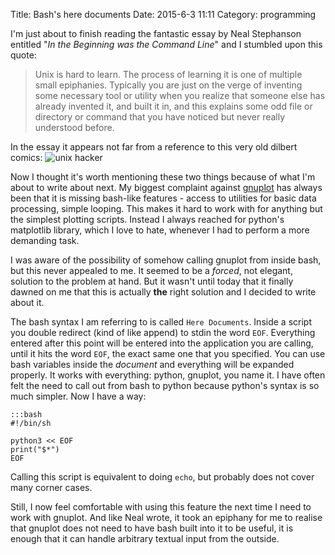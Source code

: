Title: Bash's here documents
Date: 2015-6-3 11:11
Category: programming

I'm just about to finish reading the fantastic essay by Neal Stephanson entitled
"*In the Beginning was the Command Line*" and I stumbled upon this quote:

> Unix is hard to learn. The process of learning it is one of multiple small
> epiphanies. Typically you are just on the verge of inventing some necessary
> tool or utility when you realize that someone else has already invented it, and
> built it in, and this explains some odd file or directory or command that you
> have noticed but never really understood before.

In the essay it appears not far from a reference to this very old dilbert
comics:
![unix hacker]({filename}/images/unix-hacker.png)

Now I thought it's worth mentioning these two things because of what I'm
about to write about next. My biggest complaint against
[gnuplot](//www.gnuplot.info) has always been that it is missing bash-like
features - access to utilities for basic data processing, simple looping. This
makes it hard to work with for anything but the simplest plotting scripts.
Instead I always reached for python's matplotlib library, which I love to hate,
whenever I had to perform a more demanding task.

I was aware of the possibility of somehow calling gnuplot from inside bash, but
this never appealed to me. It seemed to be a *forced*, not elegant, solution to
the problem at hand. But it wasn't until today that it finally dawned on me that
this is actually **the** right solution and I decided to write about it.

The bash syntax I am referring to is called `Here Documents`. Inside a script
you double redirect (kind of like append) to stdin the word `EOF`. Everything
entered after this point will be entered into the application you are calling,
until it hits the word `EOF`, the exact same one that you specified. You can use
bash variables inside the *document* and everything will be expanded properly.
It works with everything: python, gnuplot, you name it. I have often felt the
need to call out from bash to python because python's syntax is so much simpler.
Now I have a way:

    :::bash
    #!/bin/sh

    python3 << EOF
    print("$*")
    EOF

Calling this script is equivalent to doing `echo`, but probably does not cover
many corner cases.

Still, I now feel comfortable with using this feature the next time I need to
work with gnuplot. And like Neal wrote, it took an epiphany for me to realise
that gnuplot does not need to have bash built into it to be useful, it is enough
that it can handle arbitrary textual input from the outside.

